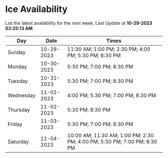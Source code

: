 # Ice Availability

List the latest availability for the next week, Last Update at **10-29-2023 03:25:13 AM**

| Day         | Date        | Times       |
| ----------- | ----------- | ----------- |
|Sunday|10-29-2023|11:30 AM; 1:00 PM; 2:30 PM; 4:00 PM; 5:30 PM; 8:30 PM|
|Monday|10-30-2023|5:30 PM; 7:00 PM; 8:30 PM|
|Tuesday|10-31-2023|5:30 PM; 7:00 PM; 8:30 PM|
|Wednesday|11-01-2023|4:00 PM; 5:30 PM; 7:00 PM; 8:30 PM|
|Thursday|11-02-2023|5:30 PM; 8:30 PM|
|Friday|11-03-2023|5:30 PM; 7:00 PM; 8:30 PM|
|Saturday|11-04-2023|10:00 AM; 11:30 AM; 1:00 PM; 2:30 PM; 4:00 PM; 5:30 PM; 7:00 PM; 8:30 PM|
